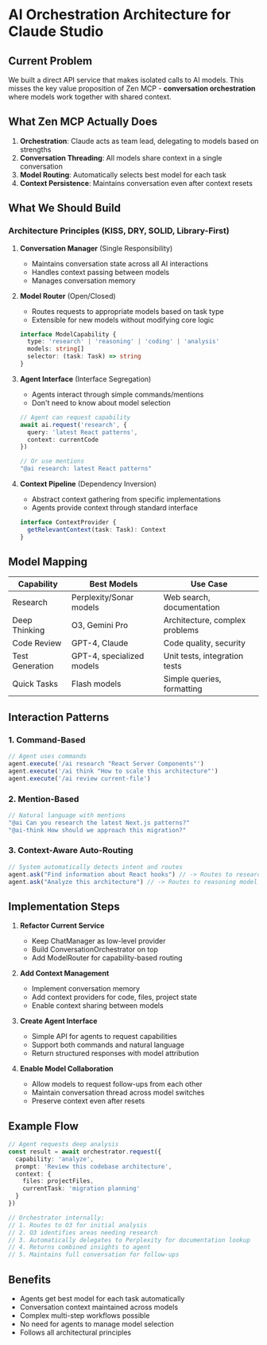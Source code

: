 # AI Orchestration Architecture for Claude Studio

## Current Problem
We built a direct API service that makes isolated calls to AI models. This misses the key value proposition of Zen MCP - **conversation orchestration** where models work together with shared context.

## What Zen MCP Actually Does
1. **Orchestration**: Claude acts as team lead, delegating to models based on strengths
2. **Conversation Threading**: All models share context in a single conversation
3. **Model Routing**: Automatically selects best model for each task
4. **Context Persistence**: Maintains conversation even after context resets

## What We Should Build

### Architecture Principles (KISS, DRY, SOLID, Library-First)

1. **Conversation Manager** (Single Responsibility)
   - Maintains conversation state across all AI interactions
   - Handles context passing between models
   - Manages conversation memory

2. **Model Router** (Open/Closed)
   - Routes requests to appropriate models based on task type
   - Extensible for new models without modifying core logic
   ```typescript
   interface ModelCapability {
     type: 'research' | 'reasoning' | 'coding' | 'analysis'
     models: string[]
     selector: (task: Task) => string
   }
   ```

3. **Agent Interface** (Interface Segregation)
   - Agents interact through simple commands/mentions
   - Don't need to know about model selection
   ```typescript
   // Agent can request capability
   await ai.request('research', {
     query: 'latest React patterns',
     context: currentCode
   })
   
   // Or use mentions
   "@ai research: latest React patterns"
   ```

4. **Context Pipeline** (Dependency Inversion)
   - Abstract context gathering from specific implementations
   - Agents provide context through standard interface
   ```typescript
   interface ContextProvider {
     getRelevantContext(task: Task): Context
   }
   ```

## Model Mapping

| Capability | Best Models | Use Case |
|------------|-------------|----------|
| Research | Perplexity/Sonar models | Web search, documentation |
| Deep Thinking | O3, Gemini Pro | Architecture, complex problems |
| Code Review | GPT-4, Claude | Code quality, security |
| Test Generation | GPT-4, specialized models | Unit tests, integration tests |
| Quick Tasks | Flash models | Simple queries, formatting |

## Interaction Patterns

### 1. Command-Based
```typescript
// Agent uses commands
agent.execute('/ai research "React Server Components"')
agent.execute('/ai think "How to scale this architecture"')
agent.execute('/ai review current-file')
```

### 2. Mention-Based
```typescript
// Natural language with mentions
"@ai Can you research the latest Next.js patterns?"
"@ai-think How should we approach this migration?"
```

### 3. Context-Aware Auto-Routing
```typescript
// System automatically detects intent and routes
agent.ask("Find information about React hooks") // -> Routes to research model
agent.ask("Analyze this architecture") // -> Routes to reasoning model
```

## Implementation Steps

1. **Refactor Current Service**
   - Keep ChatManager as low-level provider
   - Build ConversationOrchestrator on top
   - Add ModelRouter for capability-based routing

2. **Add Context Management**
   - Implement conversation memory
   - Add context providers for code, files, project state
   - Enable context sharing between models

3. **Create Agent Interface**
   - Simple API for agents to request capabilities
   - Support both commands and natural language
   - Return structured responses with model attribution

4. **Enable Model Collaboration**
   - Allow models to request follow-ups from each other
   - Maintain conversation thread across model switches
   - Preserve context even after resets

## Example Flow

```typescript
// Agent requests deep analysis
const result = await orchestrator.request({
  capability: 'analyze',
  prompt: 'Review this codebase architecture',
  context: {
    files: projectFiles,
    currentTask: 'migration planning'
  }
})

// Orchestrator internally:
// 1. Routes to O3 for initial analysis
// 2. O3 identifies areas needing research
// 3. Automatically delegates to Perplexity for documentation lookup
// 4. Returns combined insights to agent
// 5. Maintains full conversation for follow-ups
```

## Benefits
- Agents get best model for each task automatically
- Conversation context maintained across models
- Complex multi-step workflows possible
- No need for agents to manage model selection
- Follows all architectural principles